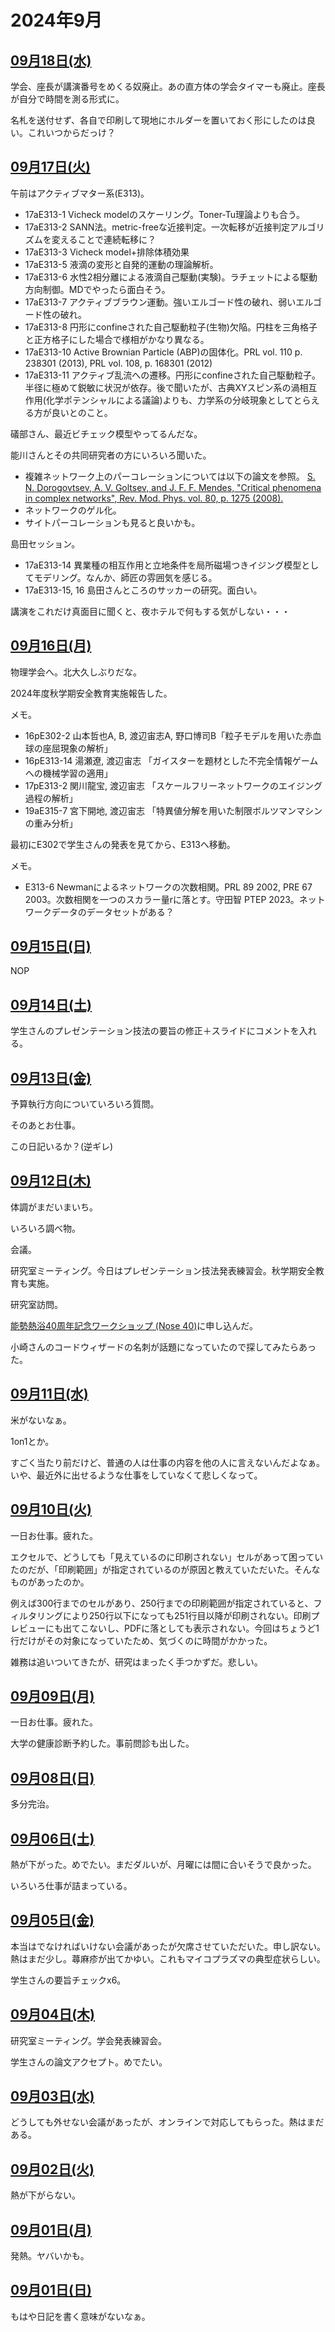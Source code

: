 # 2024年9月

## [09月18日(水)](#18) <a id="18"></a>

学会、座長が講演番号をめくる奴廃止。あの直方体の学会タイマーも廃止。座長が自分で時間を測る形式に。

名札を送付せず、各自で印刷して現地にホルダーを置いておく形にしたのは良い。これいつからだっけ？

## [09月17日(火)](#17) <a id="17"></a>

午前はアクティブマター系(E313)。

* 17aE313-1 Vicheck modelのスケーリング。Toner-Tu理論よりも合う。
* 17aE313-2 SANN法。metric-freeな近接判定。一次転移が近接判定アルゴリズムを変えることで連続転移に？
* 17aE313-3 Vicheck model+排除体積効果
* 17aE313-5 液滴の変形と自発的運動の理論解析。
* 17aE313-6 水性2相分離による液滴自己駆動(実験)。ラチェットによる駆動方向制御。MDでやったら面白そう。
* 17aE313-7 アクティブブラウン運動。強いエルゴード性の破れ、弱いエルゴード性の破れ。
* 17aE313-8 円形にconfineされた自己駆動粒子(生物)欠陥。円柱を三角格子と正方格子にした場合で様相がかなり異なる。
* 17aE313-10 Active Brownian Particle (ABP)の固体化。PRL vol. 110 p. 238301 (2013), PRL vol. 108, p. 168301 (2012)
* 17aE313-11 アクティブ乱流への遷移。円形にconfineされた自己駆動粒子。半径に極めて鋭敏に状況が依存。後で聞いたが、古典XYスピン系の渦相互作用(化学ポテンシャルによる議論)よりも、力学系の分岐現象としてとらえる方が良いとのこと。

礒部さん、最近ビチェック模型やってるんだな。

能川さんとその共同研究者の方にいろいろ聞いた。

* 複雑ネットワーク上のパーコレーションについては以下の論文を参照。
[S. N. Dorogovtsev, A. V. Goltsev, and J. F. F. Mendes, "Critical phenomena in complex networks", Rev. Mod. Phys. vol. 80, p. 1275 (2008).](https://doi.org/10.1103/RevModPhys.80.1275)
* ネットワークのゲル化。
* サイトパーコレーションも見ると良いかも。

島田セッション。

* 17aE313-14 異業種の相互作用と立地条件を局所磁場つきイジング模型としてモデリング。なんか、師匠の雰囲気を感じる。
* 17aE313-15, 16 島田さんところのサッカーの研究。面白い。

講演をこれだけ真面目に聞くと、夜ホテルで何もする気がしない・・・

## [09月16日(月)](#16) <a id="16"></a>

物理学会へ。北大久しぶりだな。

2024年度秋学期安全教育実施報告した。

メモ。

* 16pE302-2 山本哲也A, B, 渡辺宙志A, 野口博司B「粒子モデルを用いた赤血球の座屈現象の解析」
* 16pE313-14 湯瀬遼, 渡辺宙志 「ガイスターを題材とした不完全情報ゲームへの機械学習の適用」
* 17pE313-2 関川龍宝, 渡辺宙志 「スケールフリーネットワークのエイジング過程の解析」
* 19aE315-7 宮下開地, 渡辺宙志 「特異値分解を用いた制限ボルツマンマシンの重み分析」

最初にE302で学生さんの発表を見てから、E313へ移動。

メモ。

* E313-6 Newmanによるネットワークの次数相関。PRL 89 2002, PRE 67 2003。次数相関を一つのスカラー量rに落とす。守田智 PTEP 2023。ネットワークデータのデータセットがある？

## [09月15日(日)](#15) <a id="15"></a>

NOP

## [09月14日(土)](#14) <a id="14"></a>

学生さんのプレゼンテーション技法の要旨の修正＋スライドにコメントを入れる。

## [09月13日(金)](#13) <a id="13"></a>

予算執行方向についていろいろ質問。

そのあとお仕事。

この日記いるか？(逆ギレ)

## [09月12日(木)](#12) <a id="12"></a>

体調がまだいまいち。

いろいろ調べ物。

会議。

研究室ミーティング。今日はプレゼンテーション技法発表練習会。秋学期安全教育も実施。

研究室訪問。

[能勢熱浴40周年記念ワークショップ (Nose 40)](https://sites.google.com/view/nose40/)に申し込んだ。

小崎さんのコードウィザードの名刺が話題になっていたので探してみたらあった。

## [09月11日(水)](#11) <a id="11"></a>

米がないなぁ。

1on1とか。

すごく当たり前だけど、普通の人は仕事の内容を他の人に言えないんだよなぁ。いや、最近外に出せるような仕事をしていなくて悲しくなって。

## [09月10日(火)](#10) <a id="10"></a>

一日お仕事。疲れた。

エクセルで、どうしても「見えているのに印刷されない」セルがあって困っていたのだが、「印刷範囲」が指定されているのが原因と教えていただいた。そんなものがあったのか。

例えば300行までのセルがあり、250行までの印刷範囲が指定されていると、フィルタリングにより250行以下になっても251行目以降が印刷されない。印刷プレビューにも出てこないし、PDFに落としても表示されない。今回はちょうど1行だけがその対象になっていたため、気づくのに時間がかかった。

雑務は追いついてきたが、研究はまったく手つかずだ。悲しい。

## [09月09日(月)](#09) <a id="09"></a>

一日お仕事。疲れた。

大学の健康診断予約した。事前問診も出した。

## [09月08日(日)](#08) <a id="08"></a>

多分完治。

## [09月06日(土)](#06) <a id="06"></a>

熱が下がった。めでたい。まだダルいが、月曜には間に合いそうで良かった。

いろいろ仕事が詰まっている。

## [09月05日(金)](#05) <a id="05"></a>

本当はでなければいけない会議があったが欠席させていただいた。申し訳ない。
熱はまだ少し。蕁麻疹が出てかゆい。これもマイコプラズマの典型症状らしい。

学生さんの要旨チェックx6。

## [09月04日(木)](#04) <a id="04"></a>

研究室ミーティング。学会発表練習会。

学生さんの論文アクセプト。めでたい。

## [09月03日(水)](#03) <a id="03"></a>

どうしても外せない会議があったが、オンラインで対応してもらった。熱はまだある。

## [09月02日(火)](#02) <a id="02"></a>

熱が下がらない。

## [09月01日(月)](#01) <a id="01"></a>

発熱。ヤバいかも。

## [09月01日(日)](#01) <a id="01"></a>

もはや日記を書く意味がないなぁ。
